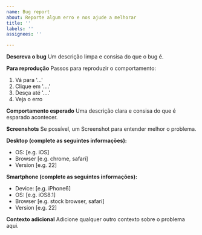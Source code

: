```yaml
---
name: Bug report
about: Reporte algum erro e nos ajude a melhorar
title: ''
labels: ''
assignees: ''

---
```


**Descreva o bug**
Um descrição limpa e consisa do que o bug é.

**Para reprodução**
Passos para reproduzir o comportamento:
1. Vá para '...'
2. Clique em '....'
3. Desça até '....'
4. Veja o erro

**Comportamento esperado**
Uma descrição clara e consisa do que é esparado acontecer.

**Screenshots**
Se possível, um Screenshot para entender melhor o problema.

**Desktop (complete as seguintes informações):**
 - OS: [e.g. iOS]
 - Browser [e.g. chrome, safari]
 - Version [e.g. 22]

**Smartphone (complete as seguintes informações):**
 - Device: [e.g. iPhone6]
 - OS: [e.g. iOS8.1]
 - Browser [e.g. stock browser, safari]
 - Version [e.g. 22]

**Contexto adicional**
Adicione qualquer outro contexto sobre o problema aqui.
